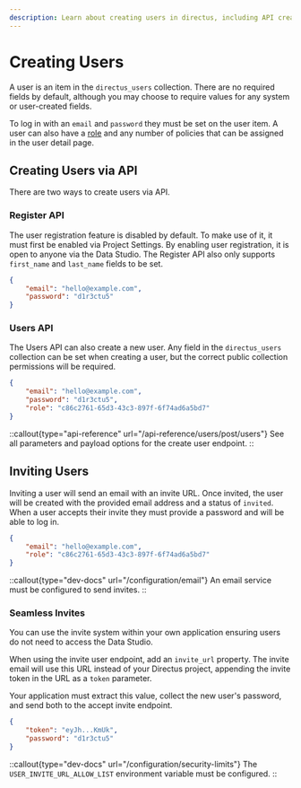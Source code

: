 ```yaml
---
description: Learn about creating users in directus, including API creation, inviting users, and seamless invites.
---
```


# Creating Users

A user is an item in the `directus_users` collection. There are no required fields by default, although you may choose to require values for any system or user-created fields.

<!-- TODO: IMAGE - user detail page -->

To log in with an `email` and `password` they must be set on the user item. A user can also have a [role](/auth/access-control) and any number of policies that can be assigned in the user detail page.

## Creating Users via API

There are two ways to create users via API.

### Register API

The user registration feature is disabled by default. To make use of it, it must first be enabled via Project Settings. By enabling user registration, it is open to anyone via the Data Studio. The Register API also only supports `first_name` and `last_name` fields to be set.

```json [POST /register]
{
	"email": "hello@example.com",
	"password": "d1r3ctu5"
}
```

### Users API

The Users API can also create a new user. Any field in the `directus_users` collection can be set when creating a user, but the correct public collection permissions will be required.

```json [POST /users]
{
	"email": "hello@example.com",
	"password": "d1r3ctu5",
	"role": "c86c2761-65d3-43c3-897f-6f74ad6a5bd7"
}
```

::callout{type="api-reference" url="/api-reference/users/post/users"}
See all parameters and payload options for the create user endpoint.
::

## Inviting Users

<!-- TODO: IMAGE - inviting users -->

Inviting a user will send an email with an invite URL. Once invited, the user will be created with the provided email address and a status of `invited`. When a user accepts their invite they must provide a password and will be able to log in.

```json [POST /users/invite]
{
	"email": "hello@example.com",
	"role": "c86c2761-65d3-43c3-897f-6f74ad6a5bd7"
}
```

::callout{type="dev-docs" url="/configuration/email"}
An email service must be configured to send invites.
::

### Seamless Invites

You can use the invite system within your own application ensuring users do not need to access the Data Studio.

When using the invite user endpoint, add an `invite_url` property. The invite email will use this URL instead of your Directus project, appending the invite token in the URL as a `token` parameter.

Your application must extract this value, collect the new user's password, and send both to the accept invite endpoint.

```json [POST /users/invite/accept]
{
	"token": "eyJh...KmUk",
	"password": "d1r3ctu5"
}
```

::callout{type="dev-docs" url="/configuration/security-limits"}
The `USER_INVITE_URL_ALLOW_LIST` environment variable must be configured.
::
